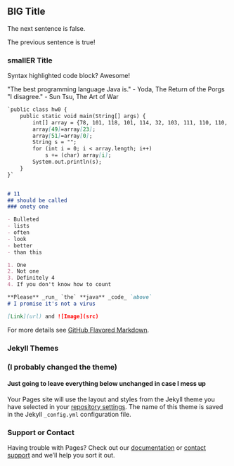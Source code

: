 ## BIG Title

The next sentence is false.

The previous sentence is true!

### smallER Title

Syntax highlighted code block? Awesome!

"The best programming language Java is." - Yoda, The Return of the Porgs
"I disagree." - Sun Tsu, The Art of War

```markdown
`public class hw0 {
    public static void main(String[] args) {
        int[] array = {78, 101, 118, 101, 114, 32, 103, 111, 110, 110, 97, 32, 103, 105, 118, 101, 32, 121, 111, 117, 32, 117, 112, 33, 32, 78, 101, 118, 101, 114, 32, 103, 111, 110, 110, 97, 32, 108, 101, 116, 32, 121, 111, 117, 32, 100, 111, 119, 110, 44, 32, 110, 101, 118, 101, 114, 32, 103, 111, 110, 110, 97, 32, 114, 117, 110, 32, 97, 114, 111, 117, 110, 100, 32, 97, 110, 100, 32, 100, 101, 115, 101, 114, 116, 32, 121, 111, 117, 33};
        array[49]=array[23];
        array[51]=array[0];
        String s = "";
        for (int i = 0; i < array.length; i++)
            s += (char) array[i];
        System.out.println(s);
    }
}`


# 11
## should be called
### onety one

- Bulleted
- lists
- often
- look
- better
- than this

1. One
2. Not one
3. Definitely 4
4. If you don't know how to count

**Please** _run_ `the` **java** _code_ `above`
# I promise it's not a virus

[Link](url) and ![Image](src)
```

For more details see [GitHub Flavored Markdown](https://guides.github.com/features/mastering-markdown/).

### Jekyll Themes
### (I probably changed the theme)

#### Just going to leave everything below unchanged in case I mess up

Your Pages site will use the layout and styles from the Jekyll theme you have selected in your [repository settings](https://github.com/kalutes/CS193_Fall18_Lab1/settings). The name of this theme is saved in the Jekyll `_config.yml` configuration file.

### Support or Contact

Having trouble with Pages? Check out our [documentation](https://help.github.com/categories/github-pages-basics/) or [contact support](https://github.com/contact) and we’ll help you sort it out.
